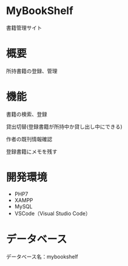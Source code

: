 # MyBookShelf

書籍管理サイト

# 概要

所持書籍の登録、管理

# 機能

書籍の検索、登録

貸出切替(登録書籍が所持中か貸し出し中にできる)

作者の既刊情報確認

登録書籍にメモを残す

# 開発環境

* PHP7
* XAMPP
* MySQL
* VSCode（Visual Studio Code）

# データベース

データベース名：mybookshelf

